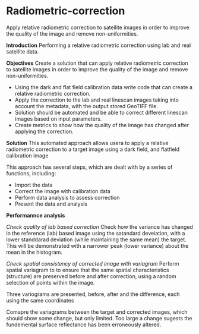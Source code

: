 # Radiometric-correction
Apply relative radiometric correction to satellite images in order to improve the quality of the image and remove non-uniformities.

**Introduction**
Performing a relative radiometric correction using lab and real satellite data.

**Objectives**
Create a solution that can apply relative radiometric correction to satellite images in order to improve the quality of the image and remove non-uniformities.

- Using the dark and flat field calibration data write code that can create a relative radiometric correction.
- Apply the correction to the lab and real linescan images taking into account the metadata, with the output stored GeoTIFF file.
- Solution should be automated and be able to correct different linescan images based on input parameters.
- Create metrics to show how the quality of the image has changed after applying the correction.

**Solution**
This automated approach allows usera to apply a relative radiometric correction to a target image using a dark field, and flatfield calibration image

This approach has several steps, which are dealt with by a series of functions, including:

- Import the data
- Correct the image with calibration data
- Perform data analysis to assess correction
- Present the data and analysis

**Performannce analysis**

_Check quality of lab based correction_
Check how the variance has changed in the reference (lab) based image using the satandard deveiation, with a lower standdarad deviation (while maintaining the same mean) the target. This will be demonstrated with a narrower peak (lower variance) about the mean in the histogram.

_Check spatial consistency of corrected image with variagram_
Perform spatial variagram to to ensure that the same spatial characteristics (structure) are preserved before and after correction, using a random selection of points within the image.

Three variograms are presented, before, after and the difference, each using the same coordinates

Comapre the variagrams between the target and corrected images, which should show some change, but only limited. Too large a change sugests the fundemental surface reflectance has been erroneously altered.
